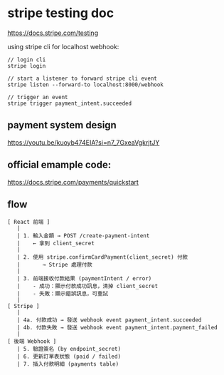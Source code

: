 
# stripe testing doc

https://docs.stripe.com/testing

using stripe cli for localhost webhook:
```
// login cli
stripe login

// start a listener to forward stripe cli event
stripe listen --forward-to localhost:8000/webhook

// trigger an event
stripe trigger payment_intent.succeeded
```


## payment system design
https://youtu.be/kuoyb474EIA?si=n7_7GxeaVgkrjtJY

## official emample code:

https://docs.stripe.com/payments/quickstart



## flow
```
[ React 前端 ]
   |
   | 1. 輸入金額 → POST /create-payment-intent
   |    ← 拿到 client_secret
   |
   | 2. 使用 stripe.confirmCardPayment(client_secret) 付款
   |       → Stripe 處理付款
   |
   | 3. 前端接收付款結果 (paymentIntent / error)
   |    - 成功：顯示付款成功訊息，清掉 client_secret
   |    - 失敗：顯示錯誤訊息，可重試
   |
[ Stripe ]
   |
   | 4a. 付款成功 → 發送 webhook event payment_intent.succeeded
   | 4b. 付款失敗 → 發送 webhook event payment_intent.payment_failed
   |
[ 後端 Webhook ]
   | 5. 驗證簽名 (by endpoint_secret)
   | 6. 更新訂單表狀態 (paid / failed)
   | 7. 插入付款明細 (payments table)
```